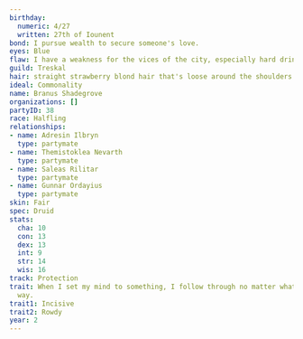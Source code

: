 ```yaml
---
birthday:
  numeric: 4/27
  written: 27th of Iounent
bond: I pursue wealth to secure someone's love.
eyes: Blue
flaw: I have a weakness for the vices of the city, especially hard drink.
guild: Treskal
hair: straight strawberry blond hair that's loose around the shoulders
ideal: Commonality
name: Branus Shadegrove
organizations: []
partyID: 38
race: Halfling
relationships:
- name: Adresin Ilbryn
  type: partymate
- name: Themistoklea Nevarth
  type: partymate
- name: Saleas Rilitar
  type: partymate
- name: Gunnar Ordayius
  type: partymate
skin: Fair
spec: Druid
stats:
  cha: 10
  con: 13
  dex: 13
  int: 9
  str: 14
  wis: 16
track: Protection
trait: When I set my mind to something, I follow through no matter what gets in my
  way.
trait1: Incisive
trait2: Rowdy
year: 2
---
```

